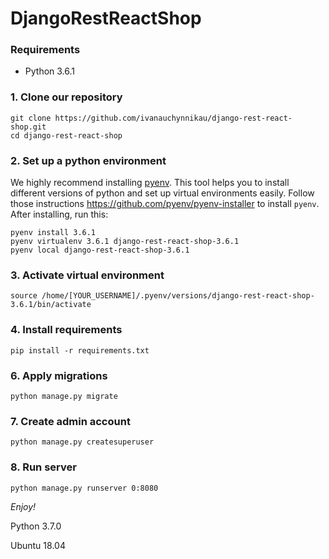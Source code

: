 # DjangoRestReactShop

### Requirements
* Python 3.6.1

### 1. Clone our repository
    git clone https://github.com/ivanauchynnikau/django-rest-react-shop.git
    cd django-rest-react-shop

### 2. Set up a python environment
We highly recommend installing [pyenv](https://github.com/pyenv/pyenv).
This tool helps you to install different versions of python and set up
virtual environments easily. Follow those instructions https://github.com/pyenv/pyenv-installer
to install `pyenv`. After installing, run this:

    pyenv install 3.6.1
    pyenv virtualenv 3.6.1 django-rest-react-shop-3.6.1
    pyenv local django-rest-react-shop-3.6.1

### 3. Activate virtual environment
    source /home/[YOUR_USERNAME]/.pyenv/versions/django-rest-react-shop-3.6.1/bin/activate


### 4. Install requirements
    pip install -r requirements.txt

### 6. Apply migrations
    python manage.py migrate

### 7. Create admin account
    python manage.py createsuperuser

### 8. Run server
    python manage.py runserver 0:8080

*Enjoy!*











Python 3.7.0

Ubuntu 18.04
